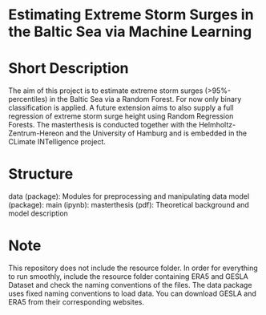 # Estimating Extreme Storm Surges in the Baltic Sea via Machine Learning

# Short Description
The aim of this project is to estimate extreme 
storm surges (>95%-percentiles) in the Baltic Sea via a Random Forest. 
For now only binary classification is applied. A future extension aims to also supply a full regression of extreme storm surge height using Random Regression Forests.
The masterthesis is conducted together with the Helmholtz-Zentrum-Hereon and the University of Hamburg 
and is embedded in the CLimate INTelligence project.

# Structure
data (package): Modules for preprocessing and manipulating data
model (package): 
main (ipynb):
masterthesis (pdf): Theoretical background and model description

# Note
This repository does not include the resource folder. In order for everything to run smoothly, 
include the resource folder containing ERA5 and GESLA Dataset and check the naming conventions of the files. 
The data package uses fixed naming conventions to load data.
You can download GESLA and ERA5 from their corresponding websites. 

